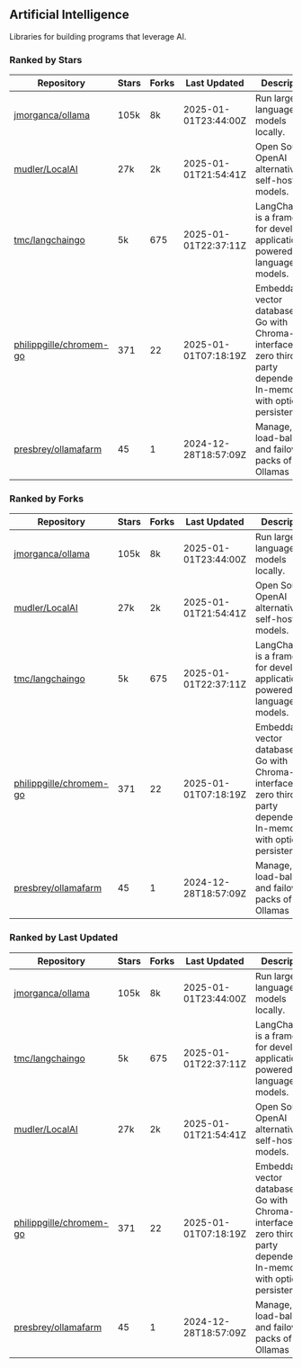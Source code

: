 ## Artificial Intelligence

Libraries for building programs that leverage AI.

### Ranked by Stars

| Repository | Stars | Forks | Last Updated | Description | 
|------------|-------|-------|--------------|-------------|
| [jmorganca/ollama](https://github.com/jmorganca/ollama) | 105k | 8k | 2025-01-01T23:44:00Z |  Run large language models locally. |
| [mudler/LocalAI](https://github.com/mudler/LocalAI) | 27k | 2k | 2025-01-01T21:54:41Z |  Open Source OpenAI alternative, self-host AI models. |
| [tmc/langchaingo](https://github.com/tmc/langchaingo) | 5k | 675 | 2025-01-01T22:37:11Z |  LangChainGo is a framework for developing applications powered by language models. |
| [philippgille/chromem-go](https://github.com/philippgille/chromem-go) | 371 | 22 | 2025-01-01T07:18:19Z |  Embeddable vector database for Go with Chroma-like interface and zero third-party dependencies. In-memory with optional persistence. |
| [presbrey/ollamafarm](https://github.com/presbrey/ollamafarm) | 45 | 1 | 2024-12-28T18:57:09Z |  Manage, load-balance, and failover packs of Ollamas |

### Ranked by Forks

| Repository | Stars | Forks | Last Updated | Description | 
|------------|-------|-------|--------------|-------------|
| [jmorganca/ollama](https://github.com/jmorganca/ollama) | 105k | 8k | 2025-01-01T23:44:00Z |  Run large language models locally. |
| [mudler/LocalAI](https://github.com/mudler/LocalAI) | 27k | 2k | 2025-01-01T21:54:41Z |  Open Source OpenAI alternative, self-host AI models. |
| [tmc/langchaingo](https://github.com/tmc/langchaingo) | 5k | 675 | 2025-01-01T22:37:11Z |  LangChainGo is a framework for developing applications powered by language models. |
| [philippgille/chromem-go](https://github.com/philippgille/chromem-go) | 371 | 22 | 2025-01-01T07:18:19Z |  Embeddable vector database for Go with Chroma-like interface and zero third-party dependencies. In-memory with optional persistence. |
| [presbrey/ollamafarm](https://github.com/presbrey/ollamafarm) | 45 | 1 | 2024-12-28T18:57:09Z |  Manage, load-balance, and failover packs of Ollamas |

### Ranked by Last Updated

| Repository | Stars | Forks | Last Updated | Description | 
|------------|-------|-------|--------------|-------------|
| [jmorganca/ollama](https://github.com/jmorganca/ollama) | 105k | 8k | 2025-01-01T23:44:00Z |  Run large language models locally. |
| [tmc/langchaingo](https://github.com/tmc/langchaingo) | 5k | 675 | 2025-01-01T22:37:11Z |  LangChainGo is a framework for developing applications powered by language models. |
| [mudler/LocalAI](https://github.com/mudler/LocalAI) | 27k | 2k | 2025-01-01T21:54:41Z |  Open Source OpenAI alternative, self-host AI models. |
| [philippgille/chromem-go](https://github.com/philippgille/chromem-go) | 371 | 22 | 2025-01-01T07:18:19Z |  Embeddable vector database for Go with Chroma-like interface and zero third-party dependencies. In-memory with optional persistence. |
| [presbrey/ollamafarm](https://github.com/presbrey/ollamafarm) | 45 | 1 | 2024-12-28T18:57:09Z |  Manage, load-balance, and failover packs of Ollamas |

